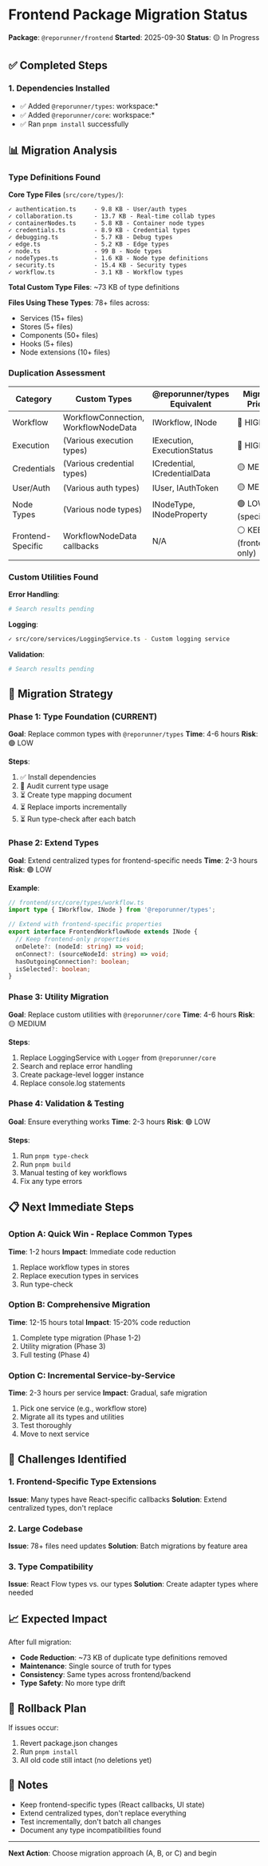 # Frontend Package Migration Status

**Package**: `@reporunner/frontend`
**Started**: 2025-09-30
**Status**: 🟡 In Progress

## ✅ Completed Steps

### 1. Dependencies Installed
- ✅ Added `@reporunner/types`: workspace:*
- ✅ Added `@reporunner/core`: workspace:*
- ✅ Ran `pnpm install` successfully

## 📊 Migration Analysis

### Type Definitions Found

**Core Type Files** (`src/core/types/`):
```
✓ authentication.ts     - 9.8 KB - User/auth types
✓ collaboration.ts      - 13.7 KB - Real-time collab types
✓ containerNodes.ts     - 5.8 KB - Container node types
✓ credentials.ts        - 8.9 KB - Credential types
✓ debugging.ts          - 5.7 KB - Debug types
✓ edge.ts               - 5.2 KB - Edge types
✓ node.ts               - 99 B - Node types
✓ nodeTypes.ts          - 1.6 KB - Node type definitions
✓ security.ts           - 15.4 KB - Security types
✓ workflow.ts           - 3.1 KB - Workflow types
```

**Total Custom Type Files**: ~73 KB of type definitions

**Files Using These Types**: 78+ files across:
- Services (15+ files)
- Stores (5+ files)
- Components (50+ files)
- Hooks (5+ files)
- Node extensions (10+ files)

### Duplication Assessment

| Category | Custom Types | @reporunner/types Equivalent | Migration Priority |
|----------|--------------|------------------------------|-------------------|
| Workflow | WorkflowConnection, WorkflowNodeData | IWorkflow, INode | 🔴 HIGH |
| Execution | (Various execution types) | IExecution, ExecutionStatus | 🔴 HIGH |
| Credentials | (Various credential types) | ICredential, ICredentialData | 🟡 MEDIUM |
| User/Auth | (Various auth types) | IUser, IAuthToken | 🟡 MEDIUM |
| Node Types | (Various node types) | INodeType, INodeProperty | 🟢 LOW (specialized) |
| Frontend-Specific | WorkflowNodeData callbacks | N/A | ⚪ KEEP (frontend-only) |

### Custom Utilities Found

**Error Handling**:
```bash
# Search results pending
```

**Logging**:
```bash
✓ src/core/services/LoggingService.ts - Custom logging service
```

**Validation**:
```bash
# Search results pending
```

## 🎯 Migration Strategy

### Phase 1: Type Foundation (CURRENT)
**Goal**: Replace common types with `@reporunner/types`
**Time**: 4-6 hours
**Risk**: 🟢 LOW

**Steps**:
1. ✅ Install dependencies
2. 🔄 Audit current type usage
3. ⏳ Create type mapping document
4. ⏳ Replace imports incrementally
5. ⏳ Run type-check after each batch

### Phase 2: Extend Types
**Goal**: Extend centralized types for frontend-specific needs
**Time**: 2-3 hours
**Risk**: 🟢 LOW

**Example**:
```typescript
// frontend/src/core/types/workflow.ts
import type { IWorkflow, INode } from '@reporunner/types';

// Extend with frontend-specific properties
export interface FrontendWorkflowNode extends INode {
  // Keep frontend-only properties
  onDelete?: (nodeId: string) => void;
  onConnect?: (sourceNodeId: string) => void;
  hasOutgoingConnection?: boolean;
  isSelected?: boolean;
}
```

### Phase 3: Utility Migration
**Goal**: Replace custom utilities with `@reporunner/core`
**Time**: 4-6 hours
**Risk**: 🟡 MEDIUM

**Steps**:
1. Replace LoggingService with `Logger` from `@reporunner/core`
2. Search and replace error handling
3. Create package-level logger instance
4. Replace console.log statements

### Phase 4: Validation & Testing
**Goal**: Ensure everything works
**Time**: 2-3 hours
**Risk**: 🟢 LOW

**Steps**:
1. Run `pnpm type-check`
2. Run `pnpm build`
3. Manual testing of key workflows
4. Fix any type errors

## 📋 Next Immediate Steps

### Option A: Quick Win - Replace Common Types
**Time**: 1-2 hours
**Impact**: Immediate code reduction

1. Replace workflow types in stores
2. Replace execution types in services
3. Run type-check

### Option B: Comprehensive Migration
**Time**: 12-15 hours total
**Impact**: 15-20% code reduction

1. Complete type migration (Phase 1-2)
2. Utility migration (Phase 3)
3. Full testing (Phase 4)

### Option C: Incremental Service-by-Service
**Time**: 2-3 hours per service
**Impact**: Gradual, safe migration

1. Pick one service (e.g., workflow store)
2. Migrate all its types and utilities
3. Test thoroughly
4. Move to next service

## 🚧 Challenges Identified

### 1. Frontend-Specific Type Extensions
**Issue**: Many types have React-specific callbacks
**Solution**: Extend centralized types, don't replace

### 2. Large Codebase
**Issue**: 78+ files need updates
**Solution**: Batch migrations by feature area

### 3. Type Compatibility
**Issue**: React Flow types vs. our types
**Solution**: Create adapter types where needed

## 📈 Expected Impact

After full migration:
- **Code Reduction**: ~73 KB of duplicate type definitions removed
- **Maintenance**: Single source of truth for types
- **Consistency**: Same types across frontend/backend
- **Type Safety**: No more type drift

## 🔄 Rollback Plan

If issues occur:
1. Revert package.json changes
2. Run `pnpm install`
3. All old code still intact (no deletions yet)

## 📝 Notes

- Keep frontend-specific types (React callbacks, UI state)
- Extend centralized types, don't replace everything
- Test incrementally, don't batch all changes
- Document any type incompatibilities found

---

**Next Action**: Choose migration approach (A, B, or C) and begin